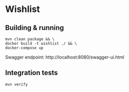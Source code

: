 # Wishlist

## Building & running
```
mvn clean package && \ 
docker build -t wishlist ./ && \ 
docker-compose up
```

Swagger endpoint: http://localhost:8080/swagger-ui.html

## Integration tests
`mvn verify`
